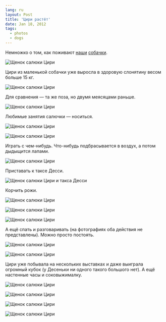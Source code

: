 ```yaml
---
lang: ru
layout: Post
title: 'Цири растёт'
date: Jan 18, 2012
tags:
  - photos
  - dogs
---
```


Немножко о том, как поживают [наши](http://morning.photos/albums/dachshund) [собачки](http://morning.photos/albums/saluki).

![Щенок салюки Цири](photo://1224)

<!--more-->

Цири из маленькой собачки уже выросла в здоровую слонятину весом больше 15 кг.

![Щенок салюки Цири](photo://948)

Для сравнения — та же поза, но двумя меясяцами раньше.

![Щенок салюки Цири](photo://943)

Любимые занятия салючки — носиться.

![Щенок салюки Цири](photo://951)

![Щенок салюки Цири](photo://952)

Играть с чем-нибудь. Что-нибудь подбрасывается в воздух, а потом дыдыщится лапами.

![Щенок салюки Цири](http://wow.sapegin.me/373t41380r3x/2012-01-04-5D-7450-Artem-Sapegin.jpg)

Приставать к таксе Десси.

![Щенок салюки Цири и такса Десси](http://wow.sapegin.me/1M1C2b003E28/2012-01-09-5D-7623-Artem-Sapegin.jpg)

Корчить рожи.

![Щенок салюки Цири](photo://1222)

![Щенок салюки Цири](photo://1223)

![Щенок салюки Цири](photo://1226)

А ещё спать и разговаривать (на фотографиях оба действия не представлены). Можно просто постоять.

![Щенок салюки Цири](http://wow.sapegin.me/0Q1C1Q3z152F/2012-01-09-5D-7631-Artem-Sapegin.jpg)

![Щенок салюки Цири](photo://950)

Цири уже побывала на нескольких выставках и даже выиграла огромный кубок (у Десеньки ни одного такого большого нет). А ещё настенные часы и соковыжималку.

![Щенок салюки Цири](http://wow.sapegin.me/1q0B3N3s0C40/2011-11-20-5D-6932-Artem-Sapegin.jpg)

![Щенок салюки Цири](http://wow.sapegin.me/2l08101W180E/2011-11-20-5D-6888-Artem-Sapegin.jpg)

![Щенок салюки Цири](http://wow.sapegin.me/1n3T1x3t0U0A/2011-12-24-5D-7142-Artem-Sapegin.jpg)

![Щенок салюки Цири](http://wow.sapegin.me/0r243G0L421S/2011-12-24-5D-7169-Artem-Sapegin.jpg)
